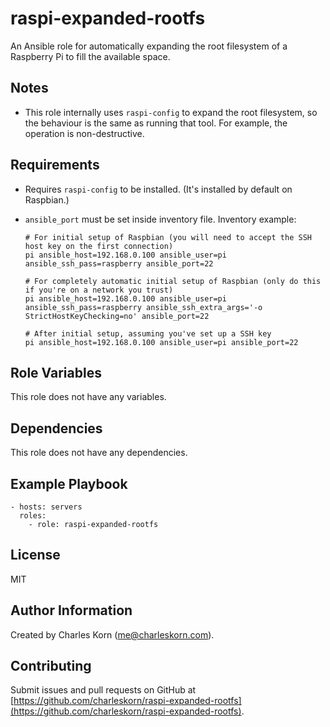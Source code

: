 raspi-expanded-rootfs
=====================

An Ansible role for automatically expanding the root filesystem of a Raspberry Pi to fill the available space.

Notes
------------

* This role internally uses `raspi-config` to expand the root filesystem, so the behaviour is the same as running that tool. For example, the operation is non-destructive.

Requirements
------------

* Requires `raspi-config` to be installed. (It's installed by default on Raspbian.)

* `ansible_port` must be set inside inventory file. Inventory example:

	```
	# For initial setup of Raspbian (you will need to accept the SSH host key on the first connection)
	pi ansible_host=192.168.0.100 ansible_user=pi ansible_ssh_pass=raspberry ansible_port=22

	# For completely automatic initial setup of Raspbian (only do this if you're on a network you trust)
	pi ansible_host=192.168.0.100 ansible_user=pi ansible_ssh_pass=raspberry ansible_ssh_extra_args='-o StrictHostKeyChecking=no' ansible_port=22

	# After initial setup, assuming you've set up a SSH key
	pi ansible_host=192.168.0.100 ansible_user=pi ansible_port=22
	```

Role Variables
--------------

This role does not have any variables.

Dependencies
------------

This role does not have any dependencies.

Example Playbook
----------------

    - hosts: servers
      roles:
        - role: raspi-expanded-rootfs

License
-------

MIT

Author Information
------------------

Created by Charles Korn ([me@charleskorn.com](me@charleskorn.com)).


Contributing
------------

Submit issues and pull requests on GitHub at [https://github.com/charleskorn/raspi-expanded-rootfs](https://github.com/charleskorn/raspi-expanded-rootfs).
